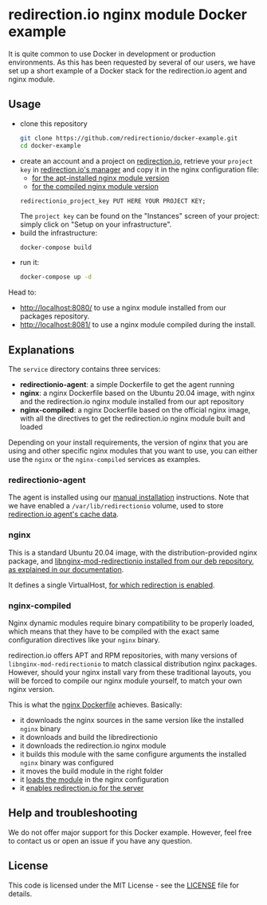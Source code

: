 # redirection.io nginx module Docker example

It is quite common to use Docker in development or production environments. As this has been requested by several of our users, we have set up a short example of a Docker stack for the redirection.io agent and nginx module.

## Usage

 * clone this repository
	```sh
	git clone https://github.com/redirectionio/docker-example.git
	cd docker-example
	```
 * create an account and a project on [redirection.io](https://redirection.io), retrieve your `project key` in [redirection.io's manager](https://redirection.io/manager) and copy it in the nginx configuration file:
   * [for the apt-installed nginx module version](./services/nginx/etc/nginx/sites-enabled/default#L9)
   * [for the compiled nginx module version](./services/nginx-compiled/etc/nginx/nginx.conf#L35)
	```nginx
	redirectionio_project_key PUT HERE YOUR PROJECT KEY;
	```
   The `project key` can be found on the "Instances" screen of your project: simply click on "Setup on your infrastructure".
 * build the infrastructure:
	```sh
	docker-compose build
	```
 * run it:
	```sh
	docker-compose up -d
	```

Head to:
 * [http://localhost:8080/](http://localhost:8080/) to use a nginx module installed from our packages repository.
 * [http://localhost:8081/](http://localhost:8081/) to use a nginx module compiled during the install.

## Explanations

The `service` directory contains three services:

 * **redirectionio-agent**: a simple Dockerfile to get the agent running
 * **nginx**: a nginx Dockerfile based on the Ubuntu 20.04 image, with nginx and the redirection.io nginx module installed from our apt repository
 * **nginx-compiled**: a nginx Dockerfile based on the official nginx image, with all the directives to get the redirection.io nginx module built and loaded

Depending on your install requirements, the version of nginx that you are using and other specific nginx modules that you want to use, you can either use the `nginx` or the `nginx-compiled` services as examples.

### redirectionio-agent

The agent is installed using our [manual installation](https://redirection.io/documentation/developer-documentation/installation-of-the-agent#manual-installation) instructions. Note that we have enabled a `/var/lib/redirectionio` volume, used to store [redirection.io agent's cache data](https://redirection.io/documentation/developer-documentation/agent-configuration-reference#datadir).

### nginx

This is a standard Ubuntu 20.04 image, with the distribution-provided nginx package, and [libnginx-mod-redirectionio installed from our deb repository, as explained in our documentation](https://redirection.io/documentation/developer-documentation/nginx-module#debian-and-apt-based-distributions).

It defines a single VirtualHost, [for which redirection is enabled](./services/nginx/etc/nginx/sites-enabled/default#L8-L9).

### nginx-compiled

Nginx dynamic modules require binary compatibility to be properly loaded, which means that they have to be compiled with the exact same configuration directives like your `nginx` binary.

redirection.io offers APT and RPM repositories, with many versions of `libnginx-mod-redirectionio` to match classical distribution nginx packages. However, should your nginx install vary from these traditional layouts, you will be forced to compile our nginx module yourself, to match your own nginx version.

This is what the [nginx Dockerfile](./services/nginx-compiled/Dockerfile) achieves. Basically:
 * it downloads the nginx sources in the same version like the installed `nginx` binary
 * it downloads and build the libredirectionio
 * it downloads the redirection.io nginx module
 * it builds this module with the same configure arguments the installed `nginx` binary was configured
 * it moves the build module in the right folder
 * it [loads the module](./services/nginx-compiled/etc/nginx/nginx.conf#L7) in the nginx configuration
 * it [enables redirection.io for the server](./services/nginx-compiled/etc/nginx/nginx.conf#L34-L35)

## Help and troubleshooting

We do not offer major support for this Docker example. However, feel free to contact us or open an issue if you have any question.

##  License

This code is licensed under the MIT License - see the  [LICENSE](./LICENSE.md)  file for details.
